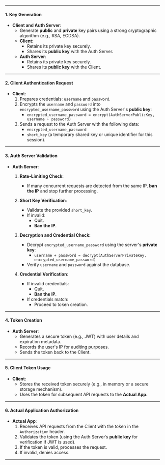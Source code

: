 



<div class="bordered-box">

* * *

#### **1\. Key Generation**

*   **Client and Auth Server**:
    *   Generate **public** and **private** key pairs using a strong cryptographic algorithm (e.g., RSA, ECDSA).
    *   **Client**:
        *   Retains its private key securely.
        *   Shares its **public key** with the Auth Server.
    *   **Auth Server**:
        *   Retains its private key securely.
        *   Shares its **public key** with the Client.

* * *

#### **2\. Client Authentication Request**

*   **Client**:
    1.  Prepares credentials: `username` and `password`.
    2.  Encrypts the `username` and `password` into `encrypted_username_password` using the Auth Server's **public key**:
        *   `encrypted_username_password = encrypt(AuthServerPublicKey, username + password)`
    3.  Sends a request to the Auth Server with the following data:
        *   `encrypted_username_password`
        *   `short_key` (a temporary shared key or unique identifier for this session).

* * *

#### **3\. Auth Server Validation**

*   **Auth Server**:
    1.  **Rate-Limiting Check**:
        
        *   If many concurrent requests are detected from the same IP, **ban the IP** and stop further processing.
    2.  **Short Key Verification**:
        
        *   Validate the provided `short_key`.
        *   If invalid:
            *   Quit.
            *   **Ban the IP**.
    3.  **Decryption and Credential Check**:
        
        *   Decrypt `encrypted_username_password` using the server's **private key**:
            *   `username + password = decrypt(AuthServerPrivateKey, encrypted_username_password)`
        *   Verify `username` and `password` against the database.
    4.  **Credential Verification**:
        
        *   If invalid credentials:
            *   Quit.
            *   **Ban the IP**.
        *   If credentials match:
            *   Proceed to token creation.

* * *

#### **4\. Token Creation**

*   **Auth Server**:
    *   Generates a secure token (e.g., JWT) with user details and expiration metadata.
    *   Records the user's IP for auditing purposes.
    *   Sends the token back to the Client.

* * *

#### **5\. Client Token Usage**

*   **Client**:
    *   Stores the received token securely (e.g., in memory or a secure storage mechanism).
    *   Uses the token for subsequent API requests to the **Actual App**.

* * *

#### **6\. Actual Application Authorization**

*   **Actual App**:
    1.  Receives API requests from the Client with the token in the `Authorization` header.
    2.  Validates the token (using the Auth Server’s **public key** for verification if JWT is used).
    3.  If the token is valid, processes the request.
    4.  If invalid, denies access.

* * *
</div>
